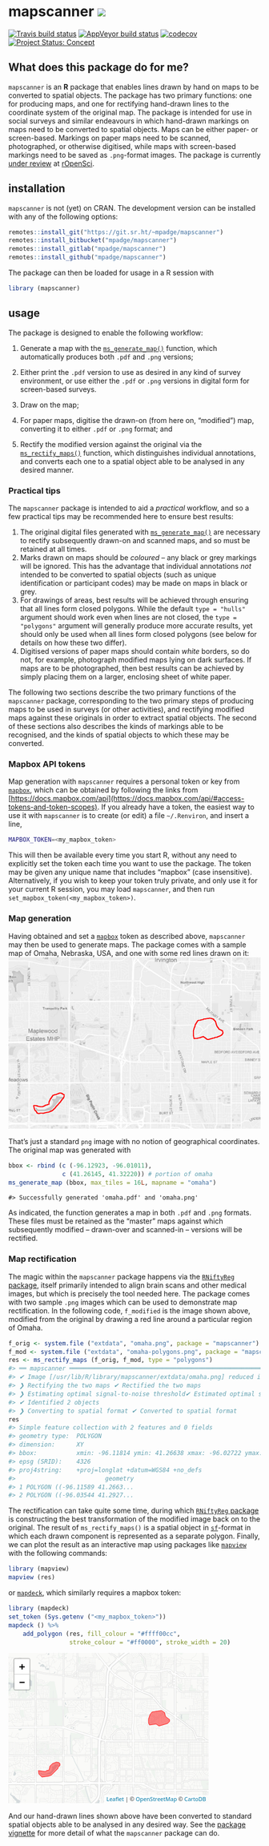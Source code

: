 <!-- README.md is generated from README.Rmd. Please edit that file -->

# mapscanner ![](http://www.textfiles.com/underconstruction/CoColosseumHoop5020underconstruction_blk.gif)

<!-- badges: start -->

[![Travis build
status](https://travis-ci.org/mpadge/mapscanner.svg?branch=master)](https://travis-ci.org/mpadge/mapscanner)
[![AppVeyor build
status](https://ci.appveyor.com/api/projects/status/github/mpadge/mapscanner?branch=master&svg=true)](https://ci.appveyor.com/project/mpadge/mapscanner)
[![codecov](https://codecov.io/gh/mpadge/mapscanner/branch/master/graph/badge.svg)](https://codecov.io/gh/mpadge/mapscanner)
[![Project Status:
Concept](https://www.repostatus.org/badges/latest/concept.svg)](https://www.repostatus.org/#concept)
<!-- badges: end -->

## What does this package do for me?

`mapscanner` is an **R** package that enables lines drawn by hand on
maps to be converted to spatial objects. The package has two primary
functions: one for producing maps, and one for rectifying hand-drawn
lines to the coordinate system of the original map. The package is
intended for use in social surveys and similar endeavours in which
hand-drawn markings on maps need to be converted to spatial objects.
Maps can be either paper- or screen-based. Markings on paper maps need
to be scanned, photographed, or otherwise digitised, while maps with
screen-based markings need to be saved as `.png`-format images. The
package is currently [under
review](https://github.com/ropensci/software-review/issues/330#event-2513283441)
at [rOpenSci](https://ropensci.org).

## installation

`mapscanner` is not (yet) on CRAN. The development version can be
installed with any of the following options:

``` r
remotes::install_git("https://git.sr.ht/~mpadge/mapscanner")
remotes::install_bitbucket("mpadge/mapscanner")
remotes::install_gitlab("mpadge/mapscanner")
remotes::install_github("mpadge/mapscanner")
```

The package can then be loaded for usage in a R session with

``` r
library (mapscanner)
```

## usage

The package is designed to enable the following workflow:

1.  Generate a map with the
    [`ms_generate_map()`](https://mpadge.github.io/mapscanner/reference/ms_generate_map.html)
    function, which automatically produces both `.pdf` and `.png`
    versions;

2.  Either print the `.pdf` version to use as desired in any kind of
    survey environment, or use either the `.pdf` or `.png` versions in
    digital form for screen-based surveys.

3.  Draw on the map;

4.  For paper maps, digitise the drawn-on (from here on, “modified”)
    map, converting it to either `.pdf` or `.png` format; and

5.  Rectify the modified version against the original via the
    [`ms_rectify_maps()`](https://mpadge.github.io/mapscanner/reference/ms_rectify_maps.html)
    function, which distinguishes individual annotations, and converts
    each one to a spatial object able to be analysed in any desired
    manner.

### Practical tips

The `mapscanner` package is intended to aid a *practical* workflow, and
so a few practical tips may be recommended here to ensure best results:

1.  The original digital files generated with
    [`ms_generate_map()`](https://mpadge.github.io/mapscanner/reference/ms_generate_map.html)
    are necessary to rectify subsequently drawn-on and scanned maps, and
    so must be retained at all times.
2.  Marks drawn on maps should be *coloured* – any black or grey
    markings will be ignored. This has the advantage that individual
    annotations *not* intended to be converted to spatial objects (such
    as unique identification or participant codes) may be made on maps
    in black or grey.
3.  For drawings of areas, best results will be achieved through
    ensuring that all lines form closed polygons. While the default
    `type = "hulls"` argument should work even when lines are not
    closed, the `type = "polygons"` argument will generally produce more
    accurate results, yet should only be used when all lines form closed
    polygons (see below for details on how these two differ).
4.  Digitised versions of paper maps should contain *white* borders, so
    do not, for example, photograph modified maps lying on dark
    surfaces. If maps are to be photographed, then best results can be
    achieved by simply placing them on a larger, enclosing sheet of
    white paper.

The following two sections describe the two primary functions of the
`mapscanner` package, corresponding to the two primary steps of
producing maps to be used in surveys (or other activities), and
rectifying modified maps against these originals in order to extract
spatial objects. The second of these sections also describes the kinds
of markings able to be recognised, and the kinds of spatial objects to
which these may be converted.

### Mapbox API tokens

Map generation with `mapscanner` requires a personal token or key from
[`mapbox`](https://mapbox.com), which can be obtained by following the
links from
[https://docs.mapbox.com/api](https://docs.mapbox.com/api/#access-tokens-and-token-scopes).
If you already have a token, the easiest way to use it with `mapscanner`
is to create (or edit) a file `~/.Renviron`, and insert a line,

``` bash
MAPBOX_TOKEN=<my_mapbox_token>
```

This will then be available every time you start R, without any need to
explicitly set the token each time you want to use the package. The
token may be given any unique name that includes “mapbox” (case
insensitive). Alternatively, if you wish to keep your token truly
private, and only use it for your current R session, you may load
`mapscanner`, and then run `set_mapbox_token(<my_mapbox_token>)`.

### Map generation

Having obtained and set a [`mapbox`](https://mapbox.com) token as
described above, `mapscanner` may then be used to generate maps. The
package comes with a sample map of Omaha, Nebraska, USA, and one with
some red lines drawn on it: ![](./man/figures/omaha-polygons.png)

That’s just a standard `png` image with no notion of geographical
coordinates. The original map was generated with

``` r
bbox <- rbind (c (-96.12923, -96.01011),
               c (41.26145, 41.32220)) # portion of omaha
ms_generate_map (bbox, max_tiles = 16L, mapname = "omaha")
```

    #> Successfully generated 'omaha.pdf' and 'omaha.png'

As indicated, the function generates a map in both `.pdf` and `.png`
formats. These files must be retained as the “master” maps against which
subsequently modified – drawn-over and scanned-in – versions will be
rectified.

### Map rectification

The magic within the `mapscanner` package happens via the [`RNiftyReg`
package](https://github.com/jonclayden/RNiftyReg), itself primarily
intended to align brain scans and other medical images, but which is
precisely the tool needed here. The package comes with two sample `.png`
images which can be used to demonstrate map rectification. In the
following code, `f_modified` is the image shown above, modified from the
original by drawing a red line around a particular region of Omaha.

``` r
f_orig <- system.file ("extdata", "omaha.png", package = "mapscanner")
f_mod <- system.file ("extdata", "omaha-polygons.png", package = "mapscanner")
res <- ms_rectify_maps (f_orig, f_mod, type = "polygons")
#> ══ mapscanner ══════════════════════════════════════════════════════════════════
#> ✔ Image [/usr/lib/R/library/mapscanner/extdata/omaha.png] reduced in size by factor of 2
#> ❯ Rectifying the two maps ✔ Rectified the two maps  
#> ❯ Estimating optimal signal-to-noise threshold✔ Estimated optimal signal-to-noise threshold
#> ✔ Identified 2 objects
#> ❯ Converting to spatial format ✔ Converted to spatial format
res
#> Simple feature collection with 2 features and 0 fields
#> geometry type:  POLYGON
#> dimension:      XY
#> bbox:           xmin: -96.11814 ymin: 41.26638 xmax: -96.02722 ymax: 41.30109
#> epsg (SRID):    4326
#> proj4string:    +proj=longlat +datum=WGS84 +no_defs
#>                         geometry
#> 1 POLYGON ((-96.11589 41.2663...
#> 2 POLYGON ((-96.03544 41.2927...
```

The rectification can take quite some time, during which [`RNiftyReg`
package](https://github.com/jonclayden/RNiftyReg) is constructing the
best transformation of the modified image back on to the original. The
result of `ms_rectify_maps()` is a spatial object in
[`sf`](https://cran.r-project.org/package=sf)-format in which each drawn
component is represented as a separate polygon. Finally, we can plot the
result as an interactive map using packages like
[`mapview`](https://github.com/r-spatial/mapview) with the following
commands:

``` r
library (mapview)
mapview (res)
```

or [`mapdeck`](https://github.com/symbolixAU/mapdeck), which similarly
requires a mapbox token:

``` r
library (mapdeck)
set_token (Sys.getenv ("<my_mapbox_token>"))
mapdeck () %>%
    add_polygon (res, fill_colour = "#ffff00cc",
                 stroke_colour = "#ff0000", stroke_width = 20)
```

![](./man/figures/leaflet-1.png)

And our hand-drawn lines shown above have been converted to standard
spatial objects able to be analysed in any desired way. See the [package
vignette](https://mpadge.github.io/mapscanner/articles/mapscanner.html)
for more detail of what the `mapscanner` package can do.
